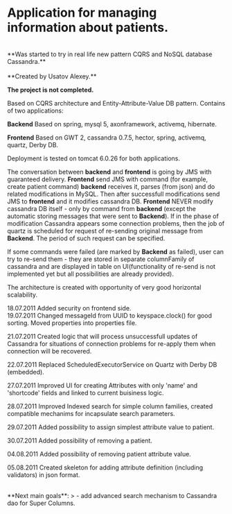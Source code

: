 # Application for managing information about patients. #
<br />
**Was started to try in real life new pattern CQRS and NoSQL database Cassandra.**
<br />
<br />
**Created by Usatov Alexey.**


**The project is not completed.**
<br />

Based on CQRS architecture and Entity-Attribute-Value DB pattern.
Contains of two applications:

**Backend**
Based on spring, mysql 5, axonframework, activemq, hibernate.

**Frontend**
Based on GWT 2, cassandra 0.7.5, hector, spring, activemq, quartz, Derby DB.

Deployment is tested on tomcat 6.0.26 for both applications.

The conversation between **backend** and **frontend** is going  by JMS with guaranteed delivery.
**Frontend** send JMS with command (for example, create patient command) **backend** receives it, parses (from json) and do related modifications in MySQL. Then after successfull modifications send JMS to **frontend** and it modifies cassandra DB. **Frontend** NEVER modify cassandra DB itself - only by command from **backend** (except the automatic storing messages that were sent to **Backend**). If in the phase of modification Cassandra appears some connection problems, then the job of quartz is scheduled for request of re-sending original message from **Backend**. The period of such request can be specified.

If some commands were failed (are marked by **Backend** as failed), user can try to re-send them - they are stored in separate columnFamily of cassandra and are displayed in table on UI(functionality of re-send is not implemented yet but all possibilities are already provided).

The architecture is created with opportunity of very good horizontal scalability.

18.07.2011 Added security on frontend side.<br />
19.07.2011 Changed messageId from UUID to keyspace.clock() for good sorting.
Moved properties into properties file.

21.07.2011
Created logic that will process unsuccessfull updates of Cassandra for situations of connection problems for re-apply them when connection will be recovered.

22.07.2011 Replaced ScheduledExecutorService on Quartz with Derby DB (embedded).

27.07.2011 Improved UI for creating Attributes with only 'name' and 'shortcode' fields and linked to current buisiness logic.

28.07.2011 Improved Indexed search for simple column families, created compatible mechanims for incapsulate search parameters.

29.07.2011 Added possibility to assign simplest attribute value to patient.

30.07.2011 Added possibility of removing a patient.

04.08.2011 Added possibility of removing patient attribute value.

05.08.2011 Created skeleton for adding attribute definition (including validators) in json format.

<br />
**Next main goals**:
> - add advanced search mechanism to Cassandra dao for Super Columns. <br />